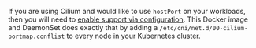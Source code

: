 If you are using Cilium and would like to use `hostPort` on your workloads, then you will need to [enable support via configuration](http://docs.cilium.io/en/v1.4/kubernetes/configuration/?highlight=portmap#enabling-hostport-support-via-cni-configuration). This Docker image and DaemonSet does exactly that by adding a `/etc/cni/net.d/00-cilium-portmap.conflist` to every node in your Kubernetes cluster.